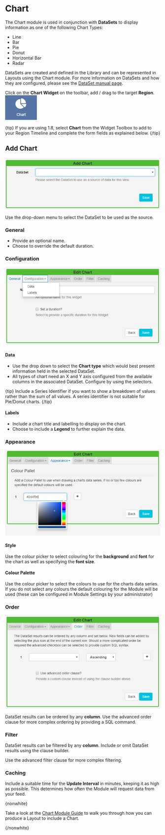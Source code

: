 <!--toc=widgets-->

# Chart

The Chart module is used in conjunction with **DataSets** to display information as one of the following Chart Types:

- Line
- Bar
- Pie
- Donut
- Horizontal Bar
- Radar

DataSets are created and defined in the Library and can be represented in Layouts using the Chart module. For more information on DataSets and how they are configured, please see the [DataSet manual page](media_datasets.html).

Click on the **Chart Widget** on the toolbar,  add / drag to the target **Region**.  ![Chart Widget](img/v2_media_chart_widget.png)

{tip}
If you are using 1.8, select **Chart** from the Widget Toolbox to add to your Region Timeline and complete the form fields as explained below. 
{/tip}

## Add Chart

![Chart Widget Add Form](img/v2_media_chart_add.png)

Use the drop-down menu to select the DataSet to be used as the source.

### General

- Provide an optional name.
- Choose to override the default duration.

### Configuration

![Chart Configuration](img/v2_media_chart_configuration.png)

#### Data

- Use the drop down to select the **Chart type** which would best present information held in the selected DataSet.
- All types of chart need an X and Y axis configured from the available columns in the associated DataSet. Configure by using the selectors.

{tip}
Include a Series Identifier if you want to show a breakdown of values rather than the sum of all values. A series identifier is not suitable for Pie/Donut charts.
{/tip}

#### Labels

- Include a chart title and labelling to display on the chart. 
- Choose to include a **Legend** to further explain the data.

### Appearance

![Chart Style](img/v2_media_chart_style.png)

#### Style

Use the colour picker to select colouring for the **background** and **font** for the chart as well as specifying the **font size**.

#### Colour Palette

Use the colour picker to select the colours to use for the charts data series. If you do not select any colours the default colouring for the Module will be used (these can be configured in Module Settings by your administrator)

### Order

![Chart Order](img/v2_media_chart_order.png)

DataSet results can be ordered by any **column**. Use the advanced order clause for more complex ordering by providing a SQL command.

### Filter

DataSet results can be filtered by any **column**. Include or omit DataSet results using the clause builder. 

Use the advanced filter clause for more complex filtering.

### Caching

Include a suitable time for the **Update Interval** in minutes, keeping it as high as possible. This determines how often the Module will request data from your feed. 

{nonwhite}

Take a look at the [Chart Module Guide](https://community.xibo.org.uk/t/chart-module-guide-xibo-cms-1-8-10/14794) to walk you through how you can produce a Layout to include a Chart.

{/nonwhite}